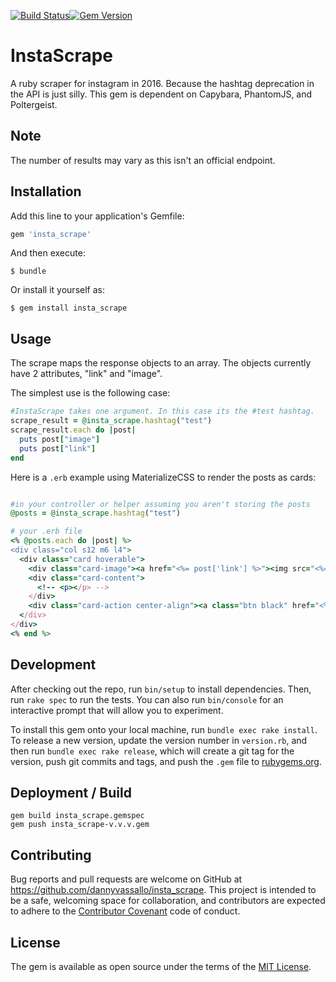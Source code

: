 [![Build Status](https://travis-ci.org/dannyvassallo/insta_scrape.svg?branch=master)](https://travis-ci.org/dannyvassallo/insta_scrape)[![Gem Version](https://badge.fury.io/rb/insta_scrape.svg)](https://badge.fury.io/rb/insta_scrape)

# InstaScrape

A ruby scraper for instagram in 2016. Because the hashtag deprecation in the API is just silly.
This gem is dependent on Capybara, PhantomJS, and Poltergeist.

## Note

The number of results may vary as this isn't an official endpoint.

## Installation

Add this line to your application's Gemfile:

```ruby
gem 'insta_scrape'
```

And then execute:

    $ bundle

Or install it yourself as:

    $ gem install insta_scrape

## Usage

The scrape maps the response objects to an array. The objects currently have 2 attributes, "link" and "image".

The simplest use is the following case:

```ruby
#InstaScrape takes one argument. In this case its the #test hashtag.
scrape_result = @insta_scrape.hashtag("test")
scrape_result.each do |post|
  puts post["image"]
  puts post["link"]
end
```

Here is a `.erb` example using MaterializeCSS to render the posts as cards:
```ruby

#in your controller or helper assuming you aren't storing the posts
@posts = @insta_scrape.hashtag("test")

# your .erb file
<% @posts.each do |post| %>
<div class="col s12 m6 l4">
  <div class="card hoverable">
    <div class="card-image"><a href="<%= post['link'] %>"><img src="<%= post['image'] %>"></a></div>
    <div class="card-content">
      <!-- <p></p> -->
    </div>
    <div class="card-action center-align"><a class="btn black" href="<%= post['link'] %>">Open Post</a></div>
  </div>
</div>
<% end %>
```

## Development

After checking out the repo, run `bin/setup` to install dependencies. Then, run `rake spec` to run the tests. You can also run `bin/console` for an interactive prompt that will allow you to experiment.

To install this gem onto your local machine, run `bundle exec rake install`. To release a new version, update the version number in `version.rb`, and then run `bundle exec rake release`, which will create a git tag for the version, push git commits and tags, and push the `.gem` file to [rubygems.org](https://rubygems.org).

## Deployment / Build

```
gem build insta_scrape.gemspec
gem push insta_scrape-v.v.v.gem
```

## Contributing

Bug reports and pull requests are welcome on GitHub at https://github.com/dannyvassallo/insta_scrape. This project is intended to be a safe, welcoming space for collaboration, and contributors are expected to adhere to the [Contributor Covenant](http://contributor-covenant.org) code of conduct.


## License

The gem is available as open source under the terms of the [MIT License](http://opensource.org/licenses/MIT).

